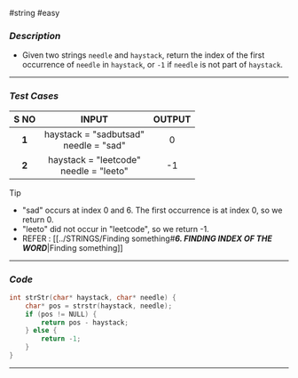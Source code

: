 #string  #easy 
### *Description*  ###

- Given two strings `needle` and `haystack`, return the index of the first occurrence of `needle` in `haystack`, or `-1` if `needle` is not part of `haystack`.
---
### *Test Cases* ###

| **S NO** |                 **INPUT**                 | **OUTPUT** |
| :------: | :---------------------------------------: | :--------: |
|  **1**   | haystack = "sadbutsad"<br>needle = "sad"  |     0      |
|  **2**   | haystack = "leetcode"<br>needle = "leeto" |     -1     |

> [!TIP]
> - "sad" occurs at index 0 and 6. The first occurrence is at index 0, so we return 0.
> - "leeto" did not occur in "leetcode", so we return -1.
> - REFER : [[../STRINGS/Finding something#***6. FINDING INDEX OF THE WORD***|Finding something]]

---
### *Code* ###

```c
int strStr(char* haystack, char* needle) {
    char* pos = strstr(haystack, needle);
    if (pos != NULL) {
        return pos - haystack;
    } else {
        return -1;
    }
}

```
---